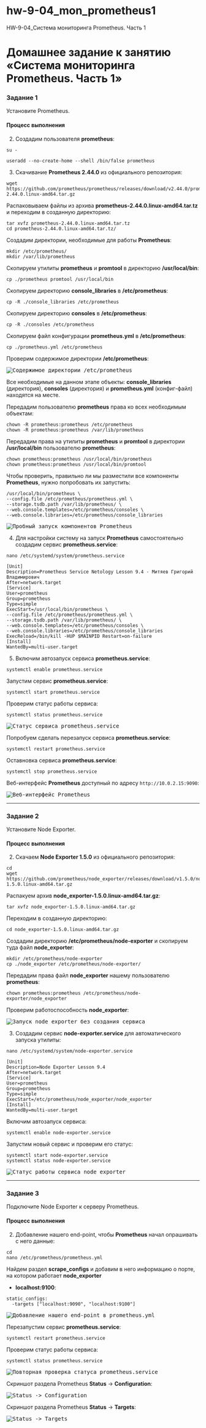 # hw-9-04_mon_prometheus1
HW-9-04_Система мониторинга Prometheus. Часть 1

# Домашнее задание к занятию «Система мониторинга Prometheus. Часть 1»

### Задание 1

Установите Prometheus.

#### Процесс выполнения

2. Создадим пользователя **prometheus**:
```
su -
```
```
useradd --no-create-home --shell /bin/false prometheus
```
3. Скачивание **Prometheus 2.44.0** из официального репозитория: 
```
wget https://github.com/prometheus/prometheus/releases/download/v2.44.0/prometheus-2.44.0.linux-amd64.tar.gz
```
Распаковываем файлы из архива **prometheus-2.44.0.linux-amd64.tar.tz** и переходим в созданную директорию:
```
tar xvfz prometheus-2.44.0.linux-amd64.tar.tz
cd prometheus-2.44.0.linux-amd64.tar.tz/
```
Создадим директории, необходимые для работы **Prometheus**:
```
mkdir /etc/prometheus/
mkdir /var/lib/prometheus
```
Скопируем утилиты **prometheus** и **promtool** в директорию **/usr/local/bin**:
```
cp ./prometheus promtool /usr/local/bin
```
Скопируем директорию **console_libraries** в **/etc/prometheus**:
```
cp -R ./console_libraries /etc/prometheus
```
Скопируем директорию **consoles** в **/etc/prometheus**:
```
cp -R ./consoles /etc/prometheus
```
Скопируем файл конфигурации **prometheus.yml** в **/etc/prometheus**:
```
cp ./prometheus.yml /etc/prometheus
```
Проверим содержимое директории **/etc/prometheus**:

<kbd>![Содержимое директории /etc/prometheus](img/etc_prometheus_contents.png)</kbd>

Все необходимые на данном этапе объекты: **console_libraries** (директория), **consoles** (директория)
и **prometheus.yml** (конфиг-файл) находятся на месте.

Передадим пользователю **prometheus** права ко всех необходимым объектам:
```
chown -R prometheus:prometheus /etc/prometheus 
chown -R prometheus:prometheus /var/lib/prometheus
```
Передадим права на утилиты **prometheus** и **promtool** в директории **/usr/local/bin** пользователю
**prometheus**:
```
chown prometheus:prometheus /usr/local/bin/prometheus
chown prometheus:prometheus /usr/local/bin/promtool
```
Чтобы проверить, правильно ли мы разместили все компоненты **Prometheus**, нужно попробовать их запустить:
```
/usr/local/bin/prometheus \
--config.file /etc/prometheus/prometheus.yml \
--storage.tsdb.path /var/lib/prometheus/ \
--web.console.templates=/etc/prometheus/consoles \
--web.console.libraries=/etc/prometheus/console_libraries
```
<kbd>![Пробный запуск компонентов Prometheus](img/prometheus_initial_start.png)</kbd>

4. Для настройки систему на запуск **Prometheus** самостоятельно создадим сервис **prometheus.service**:

```
nano /etc/systemd/system/prometheus.service
```
```
[Unit]
Description=Prometheus Service Netology Lesson 9.4 - Митяев Григорий Владимирович
After=network.target
[Service]
User=prometheus
Group=prometheus
Type=simple
ExecStart=/usr/local/bin/prometheus \
--config.file /etc/prometheus/prometheus.yml \
--storage.tsdb.path /var/lib/prometheus/ \
--web.console.templates=/etc/prometheus/consoles \
--web.console.libraries=/etc/prometheus/console_libraries
ExecReload=/bin/kill -HUP $MAINPID Restart=on-failure
[Install]
WantedBy=multi-user.target
```
5. Включим автозапуск сервиса **prometheus.service**:
```
systemctl enable prometheus.service
```
Запустим сервис **prometheus.service**:
```
systemctl start prometheus.service
```
Проверим статус работы сервиса:
```
systemctl status prometheus.service
```
<kbd>![Статус сервиса prometheus.service](img/prometheus_service_status.png)</kbd>

Попробуем сделать перезапуск сервиса **prometheus.service**:
```
systemctl restart prometheus.service
```
Оставновка сервиса **prometheus.service**:
```
systemctl stop prometheus.service
```
Веб-интерфейс **Prometheus** доступный по адресу `http://10.0.2.15:9090`:

<kbd>![Веб-интерфейс Prometheus](img/prometheus_web_interface.png)</kbd>

---

### Задание 2

Установите Node Exporter.

#### Процесс выполнения

2. Скачаем **Node Exporter 1.5.0** из официального репозитория:

```
cd
wget https://github.com/prometheus/node_exporter/releases/download/v1.5.0/node_exporter-1.5.0.linux-amd64.tar.gz
```
Распакуем архив **node_exporter-1.5.0.linux-amd64.tar.gz**:
```
tar xvfz node_exporter-1.5.0.linux-amd64.tar.gz
```
Переходим в созданную директорию:
```
cd node_exporter-1.5.0.linux-amd64.tar.gz
```
Создадим директорию **/etc/prometheus/node-exporter** и скопируем туда файл **node_exporter**:
```
mkdir /etc/prometheus/node-exporter
cp ./node_exporter /etc/prometheus/node-exporter/
```
Передадим права файл **node_exporter** нашему пользователю **prometheus**:
```
chown prometheus:prometheus /etc/prometheus/node-exporter/node_exporter
```
Проверим работоспособность **node_exporter**:

<kbd>![Запуск node_exporter без создания сервиса](img/node_exporter_manual_start.png)</kbd>

3. Создадим сервис **node-exporter.service** для автоматического запуска утилиты:
```
nano /etc/systemd/system/node-exporter.service
```
```
[Unit]
Description=Node Exporter Lesson 9.4
After=network.target
[Service]
User=prometheus
Group=prometheus
Type=simple
ExecStart=/etc/prometheus/node_exporter/node_exporter
[Install]
WantedBy=multi-user.target
```
Включим автозапуск сервиса:
```
systemctl enable node-exporter.service
```
Запустим новый сервис и проверим его статус:
```
systemctl start node-exporter.service
systemctl status node-exporter.service
```
<kbd>![Статус работы сервиса node_exporter](img/node_exporter_service_status.png)</kbd>

---

### Задание 3

Подключите Node Exporter к серверу Prometheus.

#### Процесс выполнения
2. Добавление нашего end-point, чтобы **Prometheus** начал опрашивать с него данные:
```
cd
nano /etc/prometheus/prometheus.yml
```
Найдем раздел **scrape_configs** и добавим в него информацию о порте, на котором работает **node_exporter**
- **localhost:9100**:

```
static_configs:
  -targets ["localhost:9090", "localhost:9100"]
```
<kbd>![Добавление нашего end-point в prometheus.yml](img/scrape_configs_updated.png)</kbd>

Перезапустим сервис **prometheus.service**:
```
systemctl restart prometheus.service
```
Проверим статус работы сервиса:
```
systemctl status prometheus.service
```
<kbd>![Повторная проверка статуса prometheus.service](img/prometheus_service_status_1.png)</kbd>

Скриншот раздела Prometheus **Status** -> **Configuration**:

<kbd>![Status -> Configuration](img/prometheus_status_configuration.png)</kbd>

Скриншот раздела Prometheus **Status** -> **Targets**:

<kbd>![Status -> Targets](img/prometheus_status_targets.png)</kbd>
